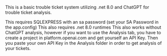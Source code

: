 This is a basic trouble ticket system utilizing .net 8.0 and ChatGPT for trouble ticket analysis. 

This requires SQLEXPRESS with an sa password (set your SA Password in the app.config)
This also requires .net 8.0 runtimes
This also works without ChatGPT analysis, however if you want to use the Analysis tab, you have to create a project in platform.openai.com and get yourself an API Key. Then you paste your own API Key in the Analysis folder in order to get analysis of your tickets. 
